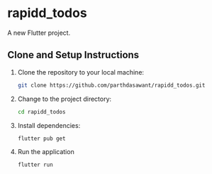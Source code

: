 # rapidd_todos

A new Flutter project.

## Clone and Setup Instructions

1. Clone the repository to your local machine:

    ```bash
    git clone https://github.com/parthdasawant/rapidd_todos.git
    ```

2. Change to the project directory:

    ```bash
    cd rapidd_todos
    ```

3. Install dependencies:

    ```bash
    flutter pub get
    ```
    
4. Run the application

   ```bash
   flutter run
   ```
